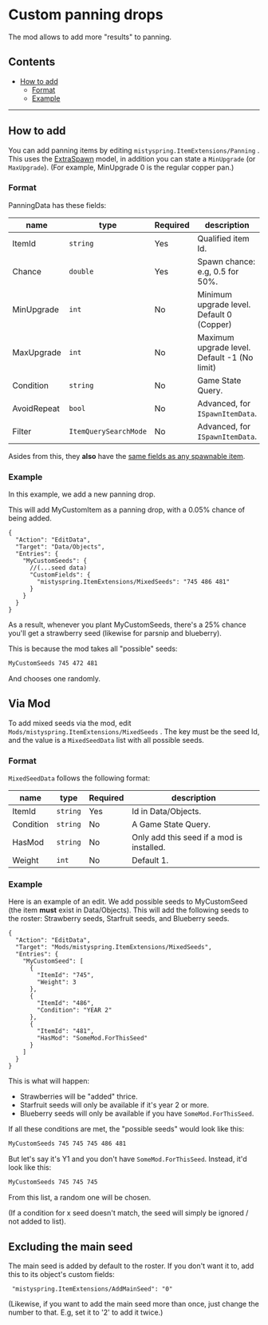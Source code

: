 # Custom panning drops

The mod allows to add more "results" to panning.

## Contents

* [How to add](#how-to-add)
    * [Format](#format)
    * [Example](#example-1)

---

## How to add

You can add panning items by editing `mistyspring.ItemExtensions/Panning` . This uses the [ExtraSpawn]() model, in addition you can state a `MinUpgrade` (or `MaxUpgrade`). (For example, MinUpgrade 0 is the regular copper pan.)

### Format

PanningData has these fields:

| name        | type                  | Required | description                                  |
|-------------|-----------------------|----------|----------------------------------------------|
| ItemId      | `string`              | Yes      | Qualified item Id.                           |
| Chance      | `double`              | Yes      | Spawn chance: e.g, 0.5 for 50%.              |
| MinUpgrade  | `int`                 | No       | Minimum upgrade level. Default 0 (Copper)    |
| MaxUpgrade  | `int`                 | No       | Maximum upgrade level. Default -1 (No limit) |
| Condition   | `string`              | No       | Game State Query.                            |
| AvoidRepeat | `bool`                | No       | Advanced, for `ISpawnItemData`.              |
| Filter      | `ItemQuerySearchMode` | No       | Advanced, for `ISpawnItemData`.              |

Asides from this, they **also** have the [same fields as any spawnable item](https://stardewvalleywiki.com/Modding:Item_queries#Item_spawn_fields).

### Example

In this example, we add a new panning drop.

This will add MyCustomItem as a panning drop, with a 0.05% chance of being added.

```jsonc
{
  "Action": "EditData",
  "Target": "Data/Objects",
  "Entries": {
    "MyCustomSeeds": {
      //(...seed data)
      "CustomFields": {
        "mistyspring.ItemExtensions/MixedSeeds": "745 486 481"
      }
    }
  }
}
```

As a result, whenever you plant MyCustomSeeds, there's a 25% chance you'll get a strawberry seed (likewise for parsnip and blueberry).

This is because the mod takes all "possible" seeds:
```txt
MyCustomSeeds 745 472 481
```
And chooses one randomly.

## Via Mod

To add mixed seeds via the mod, edit `Mods/mistyspring.ItemExtensions/MixedSeeds` . The key must be the seed Id, and the value is a `MixedSeedData` list with all possible seeds.

### Format

`MixedSeedData` follows the following format:

| name      | type              | Required | description                                        |
|-----------|-------------------|----------|----------------------------------------------------|
| ItemId    | `string`          | Yes      | Id in Data/Objects.                                |
| Condition | `string`          | No       | A Game State Query.                                |
| HasMod    | `string`          | No       | Only add this seed if a mod is installed.          |
| Weight    | `int`             | No       | Default 1.                                         |

### Example

Here is an example of an edit. We add possible seeds to MyCustomSeed (the item **must** exist in Data/Objects).
This will add the following seeds to the roster: Strawberry seeds, Starfruit seeds, and Blueberry seeds.

```jsonc
{
  "Action": "EditData",
  "Target": "Mods/mistyspring.ItemExtensions/MixedSeeds",
  "Entries": {
    "MyCustomSeed": [
      {
        "ItemId": "745",
        "Weight": 3
      },
      {
        "ItemId": "486",
        "Condition": "YEAR 2"
      },
      {
        "ItemId": "481",
        "HasMod": "SomeMod.ForThisSeed"
      }
    ]
  }
}
```

This is what will happen:

- Strawberries will be "added" thrice.
- Starfruit seeds will only be available if it's year 2 or more.
- Blueberry seeds will only be available if you have `SomeMod.ForThisSeed`.

If all these conditions are met, the "possible seeds" would look like this:

```txt
MyCustomSeeds 745 745 745 486 481
```

But let's say it's Y1 and you don't have `SomeMod.ForThisSeed`. Instead, it'd look like this:

```txt
MyCustomSeeds 745 745 745
```

From this list, a random one will be chosen.

(If a condition for x seed doesn't match, the seed will simply be ignored / not added to list).

## Excluding the main seed

The main seed is added by default to the roster. If you don't want it to, add this to its object's custom fields:

```
 "mistyspring.ItemExtensions/AddMainSeed": "0"
```

(Likewise, if you want to add the main seed more than once, just change the number to that. E.g, set it to '2' to add it twice.)